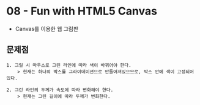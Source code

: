 # 08 - Fun with HTML5 Canvas

- Canvas를 이용한 웹 그림판

## 문제점

```
1. 그릴 시 마우스로 그린 라인에 따라 색이 바뀌어야 한다.
    > 현재는 하나의 박스를 그라이데이션으로 만들어져있으므로, 박스 안에 색이 고정되어 있다.

2. 그린 라인의 두께가 속도에 따라 변화해야 한다.
    > 현재는 그린 길이에 따라 두께가 변화한다.

```
